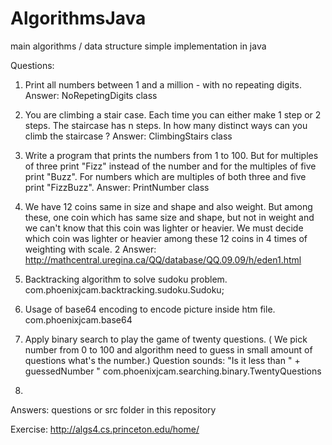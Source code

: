 AlgorithmsJava
==============

main algorithms / data structure simple implementation in java

Questions:

1. Print all numbers between 1 and a million - with no repeating digits. 
	Answer: NoRepetingDigits class

2. You are climbing a stair case. Each time you can either make 1 step or 2 steps. 
   The staircase has n steps. In how many distinct ways can you climb the staircase ?
 	Answer: ClimbingStairs class

3. Write a program that prints the numbers from 1 to 100. 
  But for multiples of three print "Fizz" instead of the number 
  and for the multiples of five print "Buzz". 
  For numbers which are multiples of both three and five print "FizzBuzz". 
   Answer: PrintNumber class
   
4. We have 12 coins same in size and shape and also weight. But among these, 
 one coin which has same size and shape, but not in weight and we can't know that this coin was lighter or heavier.
 We must decide which coin was lighter or heavier among these 12 coins in 4 times of weighting with scale.
 	2 Answer: http://mathcentral.uregina.ca/QQ/database/QQ.09.09/h/eden1.html
 	
5. Backtracking algorithm to solve sudoku problem.
   com.phoenixjcam.backtracking.sudoku.Sudoku;
   
6. Usage of base64 encoding to encode picture inside htm file.
	com.phoenixjcam.base64
	
7. Apply binary search to play the game of twenty questions. 
	( We pick number from 0 to 100 and algorithm need to guess in small amount of questions what's the number.)
	Question sounds: "Is it less than " + guessedNumber "
	com.phoenixjcam.searching.binary.TwentyQuestions
	
8. 

	

Answers:
 questions or src folder in this repository
  
Exercise:
http://algs4.cs.princeton.edu/home/